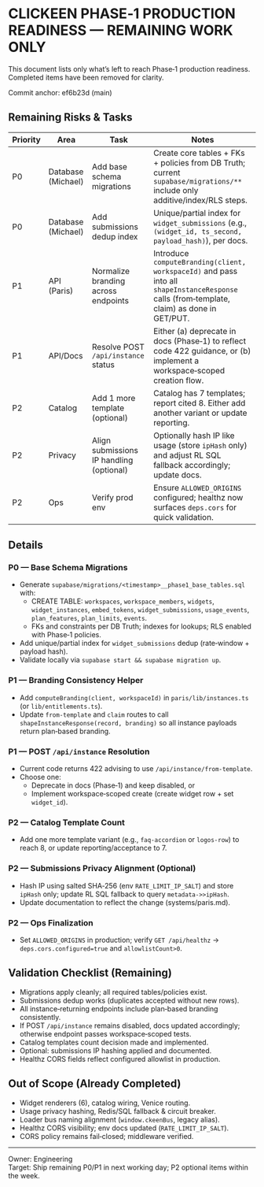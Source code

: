 # CLICKEEN PHASE‑1 PRODUCTION READINESS — REMAINING WORK ONLY

This document lists only what’s left to reach Phase‑1 production readiness. Completed items have been removed for clarity.

Commit anchor: ef6b23d (main)

## Remaining Risks & Tasks

| Priority | Area | Task | Notes |
|---|---|---|---|
| P0 | Database (Michael) | Add base schema migrations | Create core tables + FKs + policies from DB Truth; current `supabase/migrations/**` include only additive/index/RLS steps. |
| P0 | Database (Michael) | Add submissions dedup index | Unique/partial index for `widget_submissions` (e.g., `(widget_id, ts_second, payload_hash)`), per docs. |
| P1 | API (Paris) | Normalize branding across endpoints | Introduce `computeBranding(client, workspaceId)` and pass into all `shapeInstanceResponse` calls (from‑template, claim) as done in GET/PUT. |
| P1 | API/Docs | Resolve POST `/api/instance` status | Either (a) deprecate in docs (Phase‑1) to reflect code 422 guidance, or (b) implement a workspace‑scoped creation flow. |
| P2 | Catalog | Add 1 more template (optional) | Catalog has 7 templates; report cited 8. Either add another variant or update reporting. |
| P2 | Privacy | Align submissions IP handling (optional) | Optionally hash IP like usage (store `ipHash` only) and adjust RL SQL fallback accordingly; update docs. |
| P2 | Ops | Verify prod env | Ensure `ALLOWED_ORIGINS` configured; healthz now surfaces `deps.cors` for quick validation. |

## Details

### P0 — Base Schema Migrations
- Generate `supabase/migrations/<timestamp>__phase1_base_tables.sql` with:
  - CREATE TABLE: `workspaces`, `workspace_members`, `widgets`, `widget_instances`, `embed_tokens`, `widget_submissions`, `usage_events`, `plan_features`, `plan_limits`, `events`.
  - FKs and constraints per DB Truth; indexes for lookups; RLS enabled with Phase‑1 policies.
- Add unique/partial index for `widget_submissions` dedup (rate‑window + payload hash).
- Validate locally via `supabase start && supabase migration up`.

### P1 — Branding Consistency Helper
- Add `computeBranding(client, workspaceId)` in `paris/lib/instances.ts` (or `lib/entitlements.ts`).
- Update `from-template` and `claim` routes to call `shapeInstanceResponse(record, branding)` so all instance payloads return plan‑based branding.

### P1 — POST `/api/instance` Resolution
- Current code returns 422 advising to use `/api/instance/from-template`.
- Choose one:
  - Deprecate in docs (Phase‑1) and keep disabled, or
  - Implement workspace‑scoped create (create widget row + set `widget_id`).

### P2 — Catalog Template Count
- Add one more template variant (e.g., `faq-accordion` or `logos-row`) to reach 8, or update reporting/acceptance to 7.

### P2 — Submissions Privacy Alignment (Optional)
- Hash IP using salted SHA‑256 (env `RATE_LIMIT_IP_SALT`) and store `ipHash` only; update RL SQL fallback to query `metadata->>ipHash`.
- Update documentation to reflect the change (systems/paris.md).

### P2 — Ops Finalization
- Set `ALLOWED_ORIGINS` in production; verify `GET /api/healthz` → `deps.cors.configured=true` and `allowlistCount>0`.

## Validation Checklist (Remaining)
- Migrations apply cleanly; all required tables/policies exist.
- Submissions dedup works (duplicates accepted without new rows).
- All instance‑returning endpoints include plan‑based branding consistently.
- If POST `/api/instance` remains disabled, docs updated accordingly; otherwise endpoint passes workspace‑scoped tests.
- Catalog templates count decision made and implemented.
- Optional: submissions IP hashing applied and documented.
- Healthz CORS fields reflect configured allowlist in production.

## Out of Scope (Already Completed)
- Widget renderers (6), catalog wiring, Venice routing.
- Usage privacy hashing, Redis/SQL fallback & circuit breaker.
- Loader bus naming alignment (`window.ckeenBus`, legacy alias).
- Healthz CORS visibility; env docs updated (`RATE_LIMIT_IP_SALT`).
- CORS policy remains fail‑closed; middleware verified.

---
Owner: Engineering  
Target: Ship remaining P0/P1 in next working day; P2 optional items within the week.

